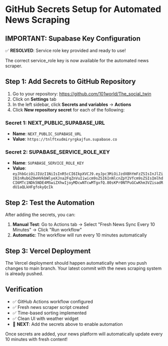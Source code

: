 # GitHub Secrets Setup for Automated News Scraping

## IMPORTANT: Supabase Key Configuration

✅ **RESOLVED**: Service role key provided and ready to use!

The correct service_role key is now available for the automated news scraper.

## Step 1: Add Secrets to GitHub Repository

1. Go to your repository: https://github.com/101world/The_social_twin
2. Click on **Settings** tab
3. In the left sidebar, click **Secrets and variables** → **Actions**
4. Click **New repository secret** for each of the following:

### Secret 1: NEXT_PUBLIC_SUPABASE_URL
- **Name**: `NEXT_PUBLIC_SUPABASE_URL`
- **Value**: `https://tnlftxudmiryrgkajfun.supabase.co`

### Secret 2: SUPABASE_SERVICE_ROLE_KEY
- **Name**: `SUPABASE_SERVICE_ROLE_KEY`
- **Value**: `eyJhbGciOiJIUzI1NiIsInR5cCI6IkpXVCJ9.eyJpc3MiOiJzdXBhYmFzZSIsInJlZiI6InRubGZ0eHVkbWlyeXJna2FqZnVuIiwicm9sZSI6InNlcnZpY2Vfcm9sZSIsImlhdCI6MTc1NDk5NDE4MSwiZXhwIjoyMDcwNTcwMTgxfQ.80sKPr0NTPuGCwKhm3VZisadRdU1aQLkHFgfokyQcIk`

## Step 2: Test the Automation

After adding the secrets, you can:

1. **Manual Test**: Go to Actions tab → Select "Fresh News Sync Every 10 Minutes" → Click "Run workflow"
2. **Automatic**: The workflow will run every 10 minutes automatically

## Step 3: Vercel Deployment

The Vercel deployment should happen automatically when you push changes to main branch. Your latest commit with the news scraping system is already pushed.

## Verification

- ✅ GitHub Actions workflow configured
- ✅ Fresh news scraper script created
- ✅ Time-based sorting implemented
- ✅ Clean UI with weather widget
- 🔄 **NEXT**: Add the secrets above to enable automation

Once secrets are added, your news platform will automatically update every 10 minutes with fresh content!
